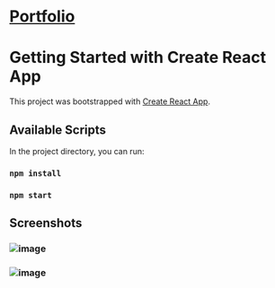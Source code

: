 # [Portfolio](https://portfolio-billy3bs-projects.vercel.app/)
# Getting Started with Create React App

This project was bootstrapped with [Create React App](https://github.com/facebook/create-react-app).

## Available Scripts

In the project directory, you can run:


### `npm install`
### `npm start`

## Screenshots
### ![image](https://github.com/billy3b/Portfolio/assets/108816279/221fd66f-8429-4846-9e36-abc8cebe7278)

### ![image](https://github.com/billy3b/Portfolio/assets/108816279/784b8d2b-8553-4919-824f-0f69d404dfa1)

